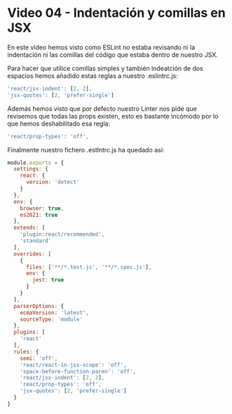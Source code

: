 # Video 04 - Indentación y comillas en JSX

En este vídeo hemos visto como ESLint no estaba revisando ni la indentación ni las comillas del código que estaba dentro de nuestro JSX.

Para hacer que utilice comillas simples y también indeatción de dos espacios hemos añadido estas reglas a nuestro .eslintrc.js:

```jsx
'react/jsx-indent': [2, 2],
'jsx-quotes': [2, 'prefer-single']
```

Además hemos visto que por defecto nuestro Linter nos pide que revisemos que todas las props existen, esto es bastante incómodo por lo que hemos deshabilitado esa regla:

```jsx
'react/prop-types': 'off',
```

Finalmente nuestro fichero .estlntrc.js ha quedado así:

```javascript
module.exports = {
  settings: {
    react: {
      version: 'detect'
    }
  },
  env: {
    browser: true,
    es2021: true
  },
  extends: [
    'plugin:react/recommended',
    'standard'
  ],
  overrides: [
    {
      files: ['**/*.test.js', '**/*.spec.js'],
      env: {
        jest: true
      }
    }
  ],
  parserOptions: {
    ecmaVersion: 'latest',
    sourceType: 'module'
  },
  plugins: [
    'react'
  ],
  rules: {
    semi: 'off',
    'react/react-in-jsx-scope': 'off',
    'space-before-function-paren': 'off',
    'react/jsx-indent': [2, 2],
    'react/prop-types': 'off',
    'jsx-quotes': [2, 'prefer-single']
  }
}
```

